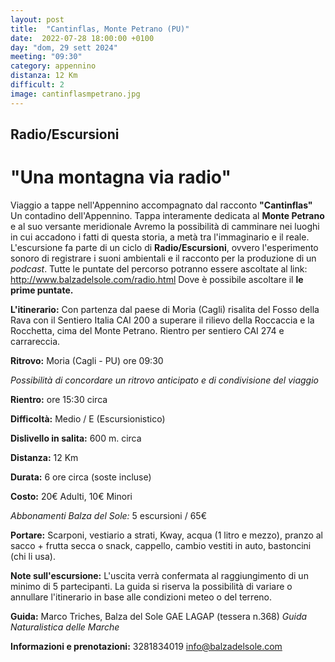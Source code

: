```yaml
---
layout: post
title:  "Cantinflas, Monte Petrano (PU)"
date:  2022-07-28 18:00:00 +0100
day: "dom, 29 sett 2024"
meeting: "09:30"
category: appennino 
distanza: 12 Km
difficult: 2
image: cantinflasmpetrano.jpg
---
```


## Radio/Escursioni

# "Una montagna via radio"

Viaggio a tappe nell'Appennino accompagnato dal racconto **"Cantinflas"** Un contadino dell'Appennino.
Tappa interamente dedicata al **Monte Petrano** e al suo versante meridionale
Avremo la possibilità di camminare nei luoghi in cui accadono i fatti di questa storia, a metà tra l'immaginario e il reale.
L'escursione fa parte di un ciclo di **Radio/Escursioni**, ovvero l'esperimento sonoro di registrare i suoni ambientali e il racconto per la produzione di un *podcast*.
Tutte le puntate del percorso potranno essere ascoltate al link: http://www.balzadelsole.com/radio.html
Dove è possibile ascoltare il **le prime puntate.**

**L'itinerario:** Con partenza dal paese di Moria (Cagli) risalita del Fosso della Rava con il Sentiero Italia CAI 200 a superare il rilievo della Roccaccia e la Rocchetta, cima del Monte Petrano. Rientro per sentiero CAI 274 e carrareccia.

**Ritrovo:** Moria (Cagli - PU) ore 09:30

*Possibilità di concordare un ritrovo anticipato e di condivisione del viaggio*

**Rientro:** ore 15:30 circa 

**Difficoltà:** Medio / E (Escursionistico)

**Dislivello in salita:**  600 m. circa

**Distanza:** 12 Km

**Durata:** 6 ore circa (soste incluse)

**Costo:** 20€ Adulti, 10€ Minori

*Abbonamenti Balza del Sole:* 5 escursioni / 65€

**Portare:** Scarponi, vestiario a strati, Kway, acqua (1 litro e mezzo), pranzo al sacco + frutta secca o snack, cappello, cambio vestiti in auto, bastoncini (chi li usa). 

**Note sull'escursione:** L'uscita verrà confermata al raggiungimento di un minimo di 5 partecipanti. La guida si riserva la possibilità di variare o annullare l'itinerario in base alle condizioni meteo o del terreno.


**Guida:** Marco Triches, Balza del Sole GAE LAGAP (tessera n.368)
*Guida Naturalistica delle Marche*

**Informazioni e prenotazioni:** 3281834019 info@balzadelsole.com
